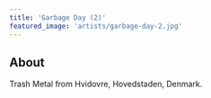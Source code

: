 ```yaml
---
title: 'Garbage Day (2)'
featured_image: 'artists/garbage-day-2.jpg'
---
```


## About

Trash Metal from Hvidovre, Hovedstaden, Denmark.
